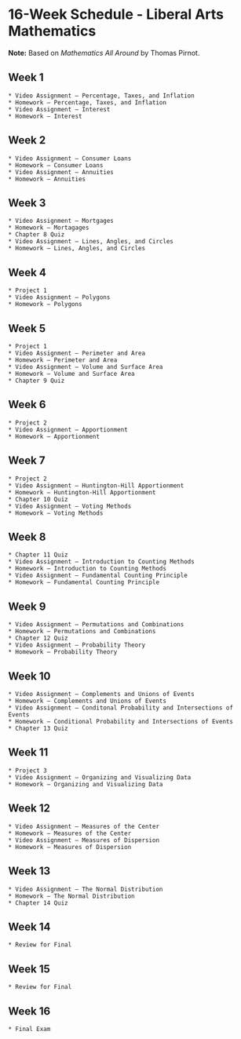 
# 16-Week Schedule - Liberal Arts Mathematics

**Note:** Based on *Mathematics All Around* by Thomas Pirnot.

## Week 1
	* Video Assignment – Percentage, Taxes, and Inflation
	* Homework – Percentage, Taxes, and Inflation
	* Video Assignment – Interest
	* Homework – Interest

## Week 2
	* Video Assignment – Consumer Loans
	* Homework – Consumer Loans
	* Video Assignment – Annuities
	* Homework – Annuities

## Week 3
	* Video Assignment – Mortgages
	* Homework – Mortagages
	* Chapter 8 Quiz
	* Video Assignment – Lines, Angles, and Circles
	* Homework – Lines, Angles, and Circles

## Week 4
	* Project 1
	* Video Assignment – Polygons
	* Homework – Polygons

## Week 5
	* Project 1
	* Video Assignment – Perimeter and Area
	* Homework – Perimeter and Area
	* Video Assignment – Volume and Surface Area
	* Homework – Volume and Surface Area
	* Chapter 9 Quiz

## Week 6
	* Project 2
	* Video Assignment – Apportionment
	* Homework – Apportionment

## Week 7
	* Project 2
	* Video Assignment – Huntington-Hill Apportionment
	* Homework – Huntington-Hill Apportionment
	* Chapter 10 Quiz
	* Video Assignment – Voting Methods
	* Homework – Voting Methods

## Week 8
	* Chapter 11 Quiz
	* Video Assignment – Introduction to Counting Methods
	* Homework – Introduction to Counting Methods
	* Video Assignment – Fundamental Counting Principle
	* Homework – Fundamental Counting Principle

## Week 9
	* Video Assignment – Permutations and Combinations
	* Homework – Permutations and Combinations
	* Chapter 12 Quiz
	* Video Assignment – Probability Theory
	* Homework – Probability Theory

## Week 10
	* Video Assignment – Complements and Unions of Events
	* Homework – Complements and Unions of Events
	* Video Assignment – Conditonal Probability and Intersections of Events
	* Homework – Conditional Probability and Intersections of Events
	* Chapter 13 Quiz

## Week 11
	* Project 3
	* Video Assignment – Organizing and Visualizing Data
	* Homework – Organizing and Visualizing Data

## Week 12
	* Video Assignment – Measures of the Center
	* Homework – Measures of the Center
	* Video Assignment – Measures of Dispersion
	* Homework – Measures of Dispersion

## Week 13
	* Video Assignment – The Normal Distribution
	* Homework – The Normal Distribution
	* Chapter 14 Quiz

## Week 14
	* Review for Final

## Week 15
	* Review for Final

## Week 16
	* Final Exam

